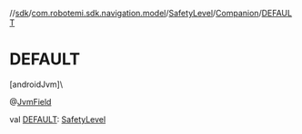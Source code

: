 //[sdk](../../../../index.md)/[com.robotemi.sdk.navigation.model](../../index.md)/[SafetyLevel](../index.md)/[Companion](index.md)/[DEFAULT](-d-e-f-a-u-l-t.md)

# DEFAULT

[androidJvm]\

@[JvmField](https://kotlinlang.org/api/latest/jvm/stdlib/kotlin.jvm/-jvm-field/index.html)

val [DEFAULT](-d-e-f-a-u-l-t.md): [SafetyLevel](../index.md)
